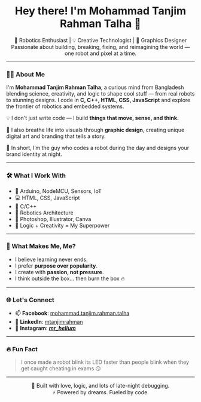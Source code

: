 <h1 align="center">Hey there! I'm Mohammad Tanjim Rahman Talha 👋</h1>

<p align="center">
  🚀 Robotics Enthusiast | 💡 Creative Technologist | 🎨 Graphics Designer <br/>
  Passionate about building, breaking, fixing, and reimagining the world — one robot and pixel at a time.
</p>

---

### 👨‍🔬 About Me

I'm **Mohammad Tanjim Rahman Talha**, a curious mind from Bangladesh blending science, creativity, and logic to shape cool stuff — from real robots to stunning designs. I code in **C, C++, HTML, CSS, JavaScript** and explore the frontier of robotics and embedded systems.

💡 I don't just write code — I build **things that move, sense, and think.**

🎨 I also breathe life into visuals through **graphic design**, creating unique digital art and branding that tells a story.

🧠 In short, I’m the guy who codes a robot during the day and designs your brand identity at night.

---

### 🛠️ What I Work With

- 🤖 Arduino, NodeMCU, Sensors, IoT
- 💻 HTML, CSS, JavaScript
- 🔧 C/C++
- 🧩 Robotics Architecture
- 🎨 Photoshop, Illustrator, Canva
- 🧠 Logic + Creativity = My Superpower

---

### 🌟 What Makes Me, Me?

- I believe learning never ends.
- I prefer **purpose over popularity**.
- I create with **passion, not pressure**.
- I think outside the box... then burn the box 🔥

---

### 🌐 Let's Connect

- 📫 **Facebook**: [mohammad.tanjim.rahman.talha](https://www.facebook.com/mohammad.tanjim.rahman.talha)
- 💼 **LinkedIn**: [mtanjimrahman](https://www.linkedin.com/in/mtanjimrahman/)
- 📸 **Instagram**: [_____mr_helium_____](https://www.instagram.com/_____mr_helium_____/)

---

### 🔥 Fun Fact

> I once made a robot blink its LED faster than people blink when they get caught cheating in exams 😏

---

<p align="center">
  🧠 Built with love, logic, and lots of late-night debugging.<br/>
  ⚡ Powered by dreams. Fueled by code.
</p>
